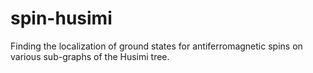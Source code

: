 # spin-husimi
Finding the localization of ground states for antiferromagnetic spins on various sub-graphs of the Husimi tree.
